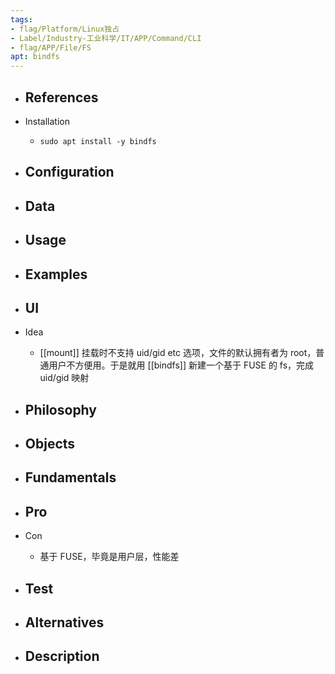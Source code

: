 ```yaml
---
tags:
- flag/Platform/Linux独占
- Label/Industry-工业科学/IT/APP/Command/CLI
- flag/APP/File/FS
apt: bindfs
---
```


- References
    - 

- Installation
    - `sudo apt install -y bindfs`

- Configuration
    - 

- Data
    - 

- Usage
    - 

- Examples
    - 

- UI
    - 

- Idea
    - [[mount]] 挂载时不支持 uid/gid etc 选项，文件的默认拥有者为 root，普通用户不方便用。于是就用 [[bindfs]] 新建一个基于 FUSE 的 fs，完成 uid/gid 映射

- Philosophy
    - 

- Objects
    - 

- Fundamentals
    - 

- Pro
    - 

- Con
    - 基于 FUSE，毕竟是用户层，性能差

- Test
    - 

- Alternatives
    - 

- Description
    - 
